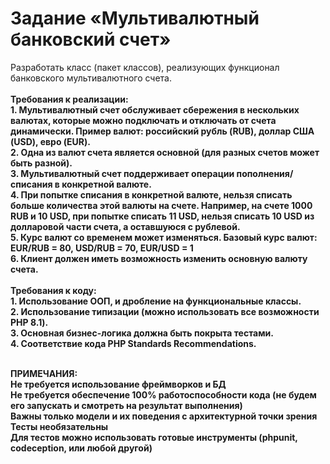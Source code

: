 <h1>Задание «Мультивалютный банковский счет»</h1>
Разработать класс (пакет классов), реализующих функционал банковского
мультивалютного счета.<br><br>
<b>Требования к реализации:<b/><br>
1. Мультивалютный счет обслуживает сбережения в нескольких валютах, которые
можно подключать и отключать от счета динамически. Пример валют:
российский рубль (RUB), доллар США (USD), евро (EUR).<br>
2. Одна из валют счета является основной (для разных счетов может быть
разной).<br>
3. Мультивалютный счет поддерживает операции пополнения/списания в
конкретной валюте.<br>
4. При попытке списания в конкретной валюте, нельзя списать больше количества
этой валюты на счете. Например, на счете 1000 RUB и 10 USD, при попытке
списать 11 USD, нельзя списать 10 USD из долларовой части счета, а
оставшуюся с рублевой.<br>
5. Курс валют со временем может изменяться. Базовый курс валют: EUR/RUB =
80, USD/RUB = 70, EUR/USD = 1<br>
6. Клиент должен иметь возможность изменить основную валюту счета.<br><br>
<b>Требования к коду:<b/><br>
1. Использование ООП, и дробление на функциональные классы.<br>
2. Использование типизации (можно использовать все возможности PHP 8.1).<br>
3. Основная бизнес-логика должна быть покрыта тестами.<br>
4. Соответствие кода PHP Standards Recommendations.<br><br>

<b>ПРИМЕЧАНИЯ:</b><br>
Не требуется использование фреймворков и БД<br>
Не требуется обеспечение 100% работоспособности кода (не будем его запускать и смотреть на результат выполнения)<br>
Важны только модели и их поведения с архитектурной точки зрения<br>
Тесты необязательны<br>
Для тестов можно использовать готовые инструменты (phpunit, codeception, или любой другой)<br>
